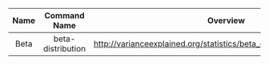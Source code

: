 | Name | Command Name | Overview | Further Reading
| :--: |:------------:|:--------:|:--------------:
| Beta     | beta-distribution | http://varianceexplained.org/statistics/beta_distribution_and_baseball/ |
